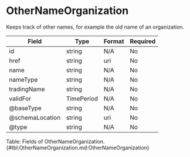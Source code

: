 <!--
    ATTENTION: This file was generated via gradle!
               Do NOT manually edit this file! Any such changes will be overwritten!
-->

# OtherNameOrganization

Keeps track of other names, for example the old name of an organization.

| Field | Type | Format | Required |
|-------|---|--------|---|
| id | string | N/A | No |
| href | string | uri | No |
| name | string | N/A | No |
| nameType | string | N/A | No |
| tradingName | string | N/A | No |
| validFor | TimePeriod | N/A | No |
| \@baseType | string | N/A | No |
| \@schemaLocation | string | uri | No |
| \@type | string | N/A | No |

Table: Fields of OtherNameOrganization. {#tbl:OtherNameOrganization.md:OtherNameOrganization}
